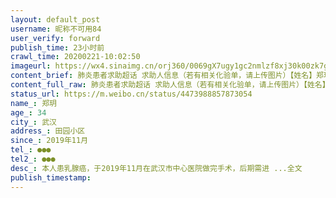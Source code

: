 ```yaml
---
layout: default_post
username: 昵称不可用84
user_verify: forward
publish_time: 23小时前
crawl_time: 20200221-10:02:50
imageurl: https://wx4.sinaimg.cn/orj360/0069gX7ugy1gc2nmlzf8xj30k00zk7gh.jpg
content_brief: 肺炎患者求助超话 求助人信息（若有相关化验单，请上传图片）【姓名】郑玥【年龄】34【所在城市】武汉【所在小区、社区】田园小区【患病时间】2019年11月【联系方式】●●●【其他紧急联系人】●●●【病情描述】本人患乳腺癌，于2019年11月在武汉市中心医院做完手术，后期需进 ...全文
content_full_raw: 肺炎患者求助超话 求助人信息（若有相关化验单，请上传图片）【姓名】郑玥【年龄】34【所在城市】武汉【所在小区、社区】田园小区【患病时间】2019年11月【联系方式】●●●【其他紧急联系人】●●●【病情描述】本人患乳腺癌，于2019年11月在武汉市中心医院做完手术，后期需进 ...全文
status_url: https://m.weibo.cn/status/4473988857873054
name_: 郑玥
age_: 34
city_: 武汉
address_: 田园小区
since_: 2019年11月
tel_: ●●●
tel2_: ●●●
desc_: 本人患乳腺癌，于2019年11月在武汉市中心医院做完手术，后期需进 ...全文
publish_timestamp: 
---
```

